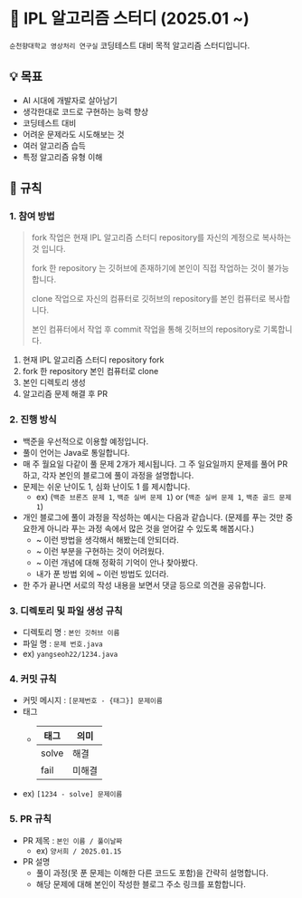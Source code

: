 # 📖 IPL 알고리즘 스터디 (2025.01 ~)

`순천향대학교 영상처리 연구실` 코딩테스트 대비 목적 알고리즘 스터디입니다.


## 💡 목표
- AI 시대에 개발자로 살아남기
- 생각한대로 코드로 구현하는 능력 향상
- 코딩테스트 대비
- 어려운 문제라도 시도해보는 것
- 여러 알고리즘 습득
- 특정 알고리즘 유형 이해


## 🚥 규칙


### 1. 참여 방법

> fork 작업은 현재 IPL 알고리즘 스터디 repository를 자신의 계정으로 복사하는 것 입니다.
> 
> fork 한 repository 는 깃허브에 존재하기에 본인이 직접 작업하는 것이 불가능합니다.
> 
> clone 작업으로 자신의 컴퓨터로 깃허브의 repository를 본인 컴퓨터로 복사합니다.
>
> 본인 컴퓨터에서 작업 후 commit 작업을 통해 깃허브의 repository로 기록합니다.


1. 현재 IPL 알고리즘 스터디 repository fork
2. fork 한 repository 본인 컴퓨터로 clone
3. 본인 디렉토리 생성
4. 알고리즘 문제 해결 후 PR


### 2. 진행 방식

- 백준을 우선적으로 이용할 예정입니다.
- 풀이 언어는 Java로 통일합니다.
- 매 주 월요일 다같이 풀 문제 2개가 제시됩니다. 그 주 일요일까지 문제를 풀어 PR하고, 각자 본인의 블로그에 풀이 과정을 설명합니다.
- 문제는 쉬운 난이도 1, 심화 난이도 1 를 제시합니다.
    - ex) (`백준 브론즈 문제 1`, `백준 실버 문제 1`) or (`백준 실버 문제 1`, `백준 골드 문제 1`)
- 개인 블로그에 풀이 과정을 작성하는 예시는 다음과 같습니다. (문제를 푸는 것만 중요한게 아니라 푸는 과정 속에서 많은 것을 얻어갈 수 있도록 해봅시다.)
  - ~ 이런 방법을 생각해서 해봤는데 안되더라.
  - ~ 이런 부분을 구현하는 것이 어려웠다.
  - ~ 이런 개념에 대해 정확히 기억이 안나 찾아봤다.
  - 내가 푼 방법 외에 ~ 이런 방법도 있더라.
- 한 주가 끝나면 서로의 작성 내용을 보면서 댓글 등으로 의견을 공유합니다.


### 3. 디렉토리 및 파일 생성 규칙

- 디렉토리 명 : `본인 깃허브 이름`
- 파일 명 : `문제 번호.java`
- ex) `yangseoh22/1234.java`


### 4. 커밋 규칙

- 커밋 메시지 : `[문제번호 - {태그}] 문제이름`
- 태그
  - | 태그   | 의미  |
    | ------|----- |
    | solve | 해결  |
    | fail  | 미해결 |
- ex) `[1234 - solve] 문제이름`


### 5. PR 규칙

- PR 제목 : `본인 이름 / 풀이날짜`
  - ex) `양서희 / 2025.01.15`
- PR 설명
  - 풀이 과정(못 푼 문제는 이해한 다른 코드도 포함)을 간략히 설명합니다.
  - 해당 문제에 대해 본인이 작성한 블로그 주소 링크를 포함합니다.
